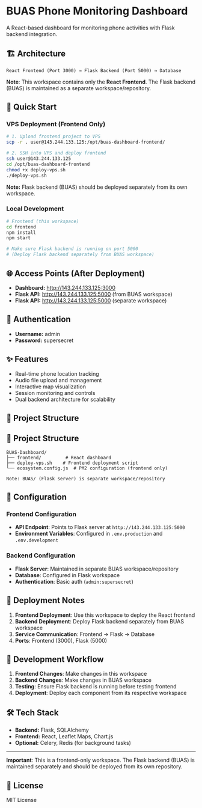 # BUAS Phone Monitoring Dashboard

A React-based dashboard for monitoring phone activities with Flask backend integration.

## 🏗️ Architecture

```
React Frontend (Port 3000) → Flask Backend (Port 5000) → Database
```

**Note**: This workspace contains only the **React Frontend**. The Flask backend (BUAS) is maintained as a separate workspace/repository.

## 🚀 Quick Start

### VPS Deployment (Frontend Only)
```bash
# 1. Upload frontend project to VPS
scp -r . user@143.244.133.125:/opt/buas-dashboard-frontend/

# 2. SSH into VPS and deploy frontend
ssh user@143.244.133.125
cd /opt/buas-dashboard-frontend
chmod +x deploy-vps.sh
./deploy-vps.sh
```

**Note:** Flask backend (BUAS) should be deployed separately from its own workspace.

### Local Development
```bash
# Frontend (this workspace)
cd frontend
npm install
npm start

# Make sure Flask backend is running on port 5000
# (Deploy Flask backend separately from BUAS workspace)
```

## 🌐 Access Points (After Deployment)

- **Dashboard:** http://143.244.133.125:3000  
- **Flask API:** http://143.244.133.125:5000 (from BUAS workspace)
- **Flask API:** http://143.244.133.125:5000 (separate workspace)

## 🔐 Authentication

- **Username:** admin
- **Password:** supersecret

## ✨ Features

- Real-time phone location tracking
- Audio file upload and management
- Interactive map visualization
- Session monitoring and controls
- Dual backend architecture for scalability

## 📁 Project Structure

## 📁 Project Structure

```
BUAS-Dashboard/
├── frontend/         # React dashboard
├── deploy-vps.sh    # Frontend deployment script
└── ecosystem.config.js  # PM2 configuration (frontend only)

Note: BUAS/ (Flask server) is separate workspace/repository
```

## 🔧 Configuration

### Frontend Configuration
- **API Endpoint**: Points to Flask server at `http://143.244.133.125:5000`
- **Environment Variables**: Configured in `.env.production` and `.env.development`

### Backend Configuration  
- **Flask Server**: Maintained in separate BUAS workspace/repository
- **Database**: Configured in Flask workspace
- **Authentication**: Basic auth (`admin:supersecret`)

## 🚀 Deployment Notes

1. **Frontend Deployment**: Use this workspace to deploy the React frontend
2. **Backend Deployment**: Deploy Flask backend separately from BUAS workspace  
3. **Service Communication**: Frontend → Flask → Database
4. **Ports**: Frontend (3000), Flask (5000)

## 📝 Development Workflow

1. **Frontend Changes**: Make changes in this workspace
2. **Backend Changes**: Make changes in BUAS workspace  
3. **Testing**: Ensure Flask backend is running before testing frontend
4. **Deployment**: Deploy each component from its respective workspace

## 🛠️ Tech Stack

- **Backend:** Flask, SQLAlchemy
- **Frontend:** React, Leaflet Maps, Chart.js
- **Optional:** Celery, Redis (for background tasks)

---

**Important**: This is a frontend-only workspace. The Flask backend (BUAS) is maintained separately and should be deployed from its own repository.

## 📄 License

MIT License
